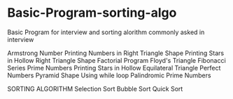 # Basic-Program-sorting-algo
Basic Program for interview and sorting alorithm commonly asked in interview

Armstrong Number
Printing Numbers in Right Triangle Shape
Printing Stars in Hollow Right Triangle Shape
Factorial Program
Floyd's Triangle
Fibonacci Series
Prime Numbers
Printing Stars in Hollow Equilateral Triangle
Perfect Numbers
Pyramid Shape Using while loop
Palindromic Prime Numbers 

SORTING ALGORITHM
Selection Sort
Bubble Sort
Quick Sort

